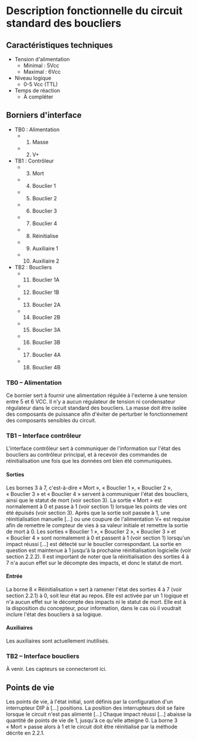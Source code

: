 # Description fonctionnelle du circuit standard des boucliers

## Caractéristiques techniques

- Tension d'alimentation
  - Minimal : 5Vcc
  - Maximal : 6Vcc
- Niveau logique
  - 0-5 Vcc (TTL)
- Temps de réaction
  - À compléter

## Borniers d'interface
- TB0 : Alimentation
  - 1. Masse
  - 2. V+
- TB1 : Contrôleur
  - 3. Mort
  - 4. Bouclier 1
  - 5. Bouclier 2
  - 6. Bouclier 3
  - 7. Bouclier 4
  - 8. Réinitialise
  - 9. Auxiliaire 1
  - 10. Auxiliaire 2
- TB2 : Boucliers
  - 11. Bouclier 1A
  - 12. Bouclier 1B
  - 13. Bouclier 2A
  - 14. Bouclier 2B
  - 15. Bouclier 3A
  - 16. Bouclier 3B
  - 17. Bouclier 4A
  - 18. Bouclier 4B

### TB0 – Alimentation

Ce bornier sert à fournir une alimentation régulée à l'externe à une tension entre 5 et 6 VCC.
Il n'y a aucun régulateur de tension ni condensateur régulateur dans le circuit standard des boucliers.
La masse doit être isolée des composants de puissance afin d'éviter de perturber le fonctionnement des composants sensibles du circuit.

### TB1 – Interface contrôleur
L'interface contrôleur sert à communiquer de l'information sur l'état des boucliers au contrôleur principal, et à recevoir des commandes de réinitialisation une fois que les données ont bien été communiquées.

#### Sorties

Les bornes 3 à 7, c'est-à-dire « Mort », « Bouclier 1 », « Bouclier 2 », « Bouclier 3 » et « Bouclier 4 » servent à communiquer l'état des boucliers, ainsi que le statut de mort (voir section 3).
La sortie « Mort » est normalement à 0 et passe à 1 (voir section 1) lorsque les points de vies ont été épuisés (voir section 3).
Après que la sortie soit passée à 1, une réinitialisation manuelle […] ou une coupure de l'alimentation V+ est requise afin de remettre le compteur de vies à sa valeur initiale et remettre la sortie de mort à 0.
Les sorties « Bouclier 1 », « Bouclier 2 », « Bouclier 3 » et « Bouclier 4 » sont normalement à 0 et passent à 1 (voir section 1) lorsqu'un impact réussi […] est détecté sur le bouclier correspondant.
La sortie en question est maintenue à 1 jusqu'à la prochaine réinitialisation logicielle (voir section 2.2.2).
Il est important de noter que la réinitialisation des sorties 4 à 7 n'a aucun effet sur le décompte des impacts, et donc le statut de mort.

#### Entrée

La borne 8 « Réinitialisation » sert à ramener l'état des sorties 4 à 7 (voir section 2.2.1) à 0, soit leur état au repos.
Elle est activée par un 1 logique et n'a aucun effet sur le décompte des impacts ni le statut de mort.
Elle est à la disposition du concepteur, pour information, dans le cas où il voudrait inclure l'état des boucliers à sa logique.

#### Auxiliaires

Les auxiliaires sont actuellement inutilisés.

### TB2 – Interface boucliers

À venir. Les capteurs se connecteront ici.

## Points de vie

Les points de vie, à l'état initial, sont définis par la configuration d'un interrupteur DIP à […] positions.
La position des interrupteurs doit se faire lorsque le circuit n'est pas alimenté […]
Chaque impact réussi […] abaisse la quantité de points de vie de 1, jusqu'à ce qu'elle atteigne 0.
La borne 3 « Mort » passe alors à 1 et le circuit doit être réinitialisé par la méthode décrite en 2.2.1.
